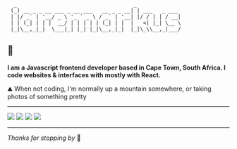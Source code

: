 ```
  _                                     _
 (_) __ _ _ __ ___ _ __ ___   __ _ _ __| | ___   _ ___
 | |/ _` | '__/ _ \ '_ ` _ \ / _` | '__| |/ / | | / __|
 | | (_| | | |  __/ | | | | | (_| | |  |   <| |_| \__ \
 |_|\__,_|_|  \___|_| |_| |_|\__,_|_|  |_|\_\\__,_|___/

```

## 👋

**I am a Javascript frontend developer based in Cape Town, South Africa. I code websites & interfaces with mostly with React.**

⛰️ When not coding, I'm normally up a mountain somewhere, or taking photos of something pretty

---



[<img src="https://img.shields.io/badge/Twitter-1DA1F2?style=for-the-badge&logo=twitter&logoColor=white">](https://twitter.com/iaremarkus)
[<img src="https://img.shields.io/badge/Instagram-E4405F?style=for-the-badge&logo=instagram&logoColor=white">](https://instagram.com/iaremarkuspics)
[<img src="https://img.shields.io/badge/iaremarkus.dev-543DE0?style=for-the-badge">](https://iaremarkus.dev)
[<img src="https://img.shields.io/badge/Spotify-1ED760?&style=for-the-badge&logo=spotify&logoColor=white">]([https://iaremarkus.dev](https://open.spotify.com/user/hsoogijfawt0wq8xiqk4hur3k?si=7e129b9cdd15414d))

---

_Thanks for stopping by_ 🖤
